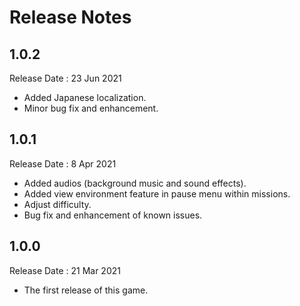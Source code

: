 # Release Notes

## 1.0.2

Release Date : 23 Jun 2021

* Added Japanese localization.
* Minor bug fix and enhancement.

## 1.0.1

Release Date : 8 Apr 2021

* Added audios (background music and sound effects).
* Added view environment feature in pause menu within missions.
* Adjust difficulty.
* Bug fix and enhancement of known issues.

## 1.0.0

Release Date : 21 Mar 2021

* The first release of this game.